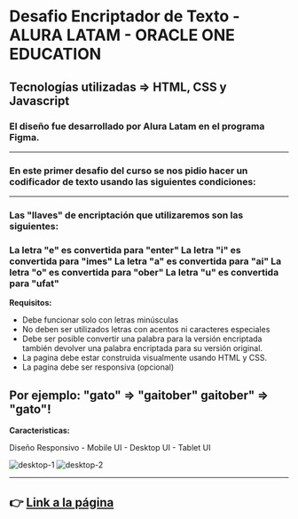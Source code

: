 # Desafio Encriptador de Texto - ALURA LATAM - ORACLE ONE EDUCATION

## Tecnologías utilizadas => HTML, CSS y Javascript

### El diseño fue desarrollado por Alura Latam en el programa Figma.
-------------------------------------------------------------------------------------------------------------------------------------------------------------------------
### En este primer desafio del curso se nos pidio hacer un codificador de texto usando las siguientes condiciones:
-------------------------------------------------------------------------------------------------------------------------------------------------------------------------

### Las "llaves" de encriptación que utilizaremos son las siguientes:

### La letra "e" es convertida para "enter" La letra "i" es convertida para "imes" La letra "a" es convertida para "ai" La letra "o" es convertida para "ober" La letra "u" es convertida para "ufat"

**Requisitos:**

+ Debe funcionar solo con letras minúsculas
+ No deben ser utilizados letras con acentos ni caracteres especiales
+ Debe ser posible convertir una palabra para la versión encriptada también devolver una palabra encriptada para su versión original.
+ La pagina debe estar construida visualmente usando HTML y CSS.
+ La pagina debe ser responsiva (opcional)

**Por ejemplo:** "gato" => "gaitober" gaitober" => "gato"!
-------------------------------------------------------------------------------------------------------------------------------------------------------------------------
**Caracteristicas:**

Diseño Responsivo - Mobile UI - Desktop UI - Tablet UI

![desktop-1](https://user-images.githubusercontent.com/93367648/218357934-e85292ce-a724-4013-a520-38a3d2b845e3.png)
![desktop-2](https://user-images.githubusercontent.com/93367648/218357987-70ac1c41-3ab6-4a74-b8c5-873a15b924b5.png)

-------------------------------------------------------------------------------------------------------------------------------------------------------------------------
## 👉 [Link a la página](https://emmanuel-vandyk.github.io/encriptador-de-texto/)
